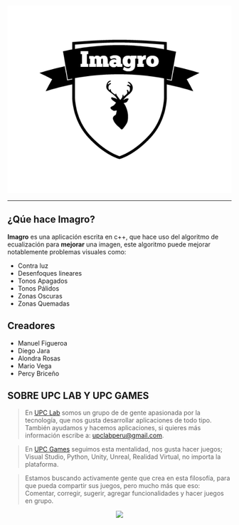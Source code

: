 <div align="center">
  <img src="https://raw.githubusercontent.com/upclab/Imagro/master/Imagro/LogoMedium.png">
</div>

---

## ¿Qúe hace Imagro?
**Imagro** es una aplicación escrita en c++, que hace uso del algoritmo de ecualización para **mejorar** una imagen, este algoritmo puede mejorar notablemente problemas visuales como:
- Contra luz
- Desenfoques lineares
- Tonos Apagados
- Tonos Pálidos
- Zonas Oscuras
- Zonas Quemadas

## Creadores

- Manuel Figueroa
- Diego Jara
- Alondra Rosas
- Mario Vega
- Percy Briceño

## SOBRE UPC LAB Y UPC GAMES
> En [UPC Lab](https://github.com/upclab) somos un grupo de  de gente apasionada por la tecnología, que nos gusta desarrollar aplicaciones de todo tipo.
> También ayudamos y hacemos aplicaciones, si quieres más información escribe a: <upclabperu@gmail.com>.

> En [UPC Games](https://github.com/upcgames) seguimos esta mentalidad, nos gusta hacer juegos; Visual Studio, Python, Unity, Unreal, Realidad Virtual, no importa la plataforma.  

> Estamos buscando activamente gente que crea en esta filosofía, para que pueda compartir sus juegos, pero mucho más que eso: 
> Comentar, corregir, sugerir, agregar funcionalidades y hacer juegos en grupo.

<div align="center">
  <a href="https://github.com/upclab">
    <img src="https://cloud.githubusercontent.com/assets/9372893/16879913/501dca4a-4a78-11e6-9783-3600e0b260d8.png">
  </a>
</div>
